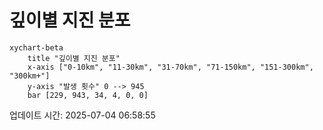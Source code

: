 # 깊이별 지진 분포

```mermaid
xychart-beta
    title "깊이별 지진 분포"
    x-axis ["0-10km", "11-30km", "31-70km", "71-150km", "151-300km", "300km+"]
    y-axis "발생 횟수" 0 --> 945
    bar [229, 943, 34, 4, 0, 0]
```

업데이트 시간: 2025-07-04 06:58:55
